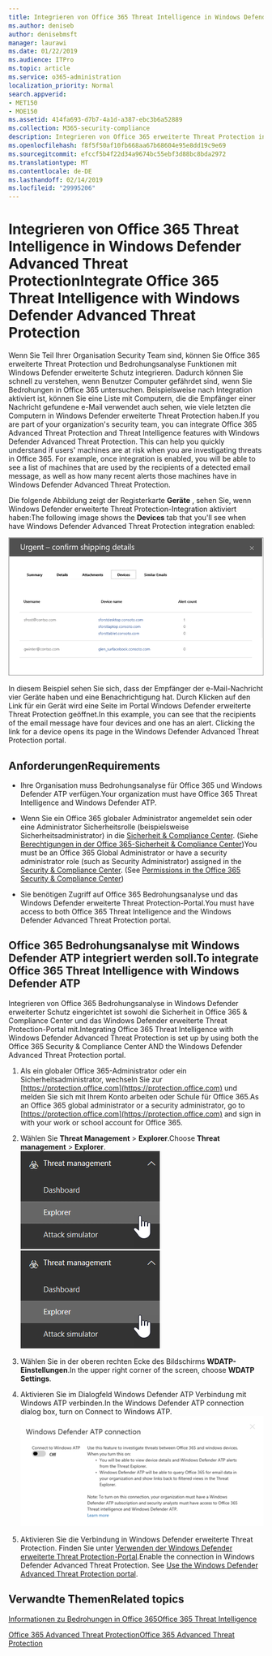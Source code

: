 ```yaml
---
title: Integrieren von Office 365 Threat Intelligence in Windows Defender Advanced Threat Protection
ms.author: deniseb
author: denisebmsft
manager: laurawi
ms.date: 01/22/2019
ms.audience: ITPro
ms.topic: article
ms.service: o365-administration
localization_priority: Normal
search.appverid:
- MET150
- MOE150
ms.assetid: 414fa693-d7b7-4a1d-a387-ebc3b6a52889
ms.collection: M365-security-compliance
description: Integrieren von Office 365 erweiterte Threat Protection in Windows Defender erweiterte Threat Protection ausführlichere Threat Management Informationen angezeigt.
ms.openlocfilehash: f8f5f50af10fb668aa67b68604e95e8dd19c9e69
ms.sourcegitcommit: efccf5b4f22d34a9674bc55ebf3d88bc8bda2972
ms.translationtype: MT
ms.contentlocale: de-DE
ms.lasthandoff: 02/14/2019
ms.locfileid: "29995206"
---
```

# <a name="integrate-office-365-threat-intelligence-with-windows-defender-advanced-threat-protection"></a><span data-ttu-id="55cc0-103">Integrieren von Office 365 Threat Intelligence in Windows Defender Advanced Threat Protection</span><span class="sxs-lookup"><span data-stu-id="55cc0-103">Integrate Office 365 Threat Intelligence with Windows Defender Advanced Threat Protection</span></span>

<span data-ttu-id="55cc0-p101">Wenn Sie Teil Ihrer Organisation Security Team sind, können Sie Office 365 erweiterte Threat Protection und Bedrohungsanalyse Funktionen mit Windows Defender erweiterte Schutz integrieren. Dadurch können Sie schnell zu verstehen, wenn Benutzer Computer gefährdet sind, wenn Sie Bedrohungen in Office 365 untersuchen. Beispielsweise nach Integration aktiviert ist, können Sie eine Liste mit Computern, die die Empfänger einer Nachricht gefundene e-Mail verwendet auch sehen, wie viele letzten die Computern in Windows Defender erweiterte Threat Protection haben.</span><span class="sxs-lookup"><span data-stu-id="55cc0-p101">If you are part of your organization's security team, you can integrate Office 365 Advanced Threat Protection and Threat Intelligence features with Windows Defender Advanced Threat Protection. This can help you quickly understand if users' machines are at risk when you are investigating threats in Office 365. For example, once integration is enabled, you will be able to see a list of machines that are used by the recipients of a detected email message, as well as how many recent alerts those machines have in Windows Defender Advanced Threat Protection.</span></span>
  
<span data-ttu-id="55cc0-107">Die folgende Abbildung zeigt der Registerkarte **Geräte** , sehen Sie, wenn Windows Defender erweiterte Threat Protection-Integration aktiviert haben:</span><span class="sxs-lookup"><span data-stu-id="55cc0-107">The following image shows the **Devices** tab that you'll see when have Windows Defender Advanced Threat Protection integration enabled:</span></span> 
  
![Wenn Windows Defender ATP aktiviert ist, sehen Sie eine Liste der Computer, auf denen Warnungen.](media/fec928ea-8f0c-44d7-80b9-a2e0a8cd4e89.PNG)
  
<span data-ttu-id="55cc0-p102">In diesem Beispiel sehen Sie sich, dass der Empfänger der e-Mail-Nachricht vier Geräte haben und eine Benachrichtigung hat. Durch Klicken auf den Link für ein Gerät wird eine Seite im Portal Windows Defender erweiterte Threat Protection geöffnet.</span><span class="sxs-lookup"><span data-stu-id="55cc0-p102">In this example, you can see that the recipients of the email message have four devices and one has an alert. Clicking the link for a device opens its page in the Windows Defender Advanced Threat Protection portal.</span></span>
  
## <a name="requirements"></a><span data-ttu-id="55cc0-111">Anforderungen</span><span class="sxs-lookup"><span data-stu-id="55cc0-111">Requirements</span></span>

- <span data-ttu-id="55cc0-112">Ihre Organisation muss Bedrohungsanalyse für Office 365 und Windows Defender ATP verfügen.</span><span class="sxs-lookup"><span data-stu-id="55cc0-112">Your organization must have Office 365 Threat Intelligence and Windows Defender ATP.</span></span>
    
- <span data-ttu-id="55cc0-p103">Wenn Sie ein Office 365 globaler Administrator angemeldet sein oder eine Administrator Sicherheitsrolle (beispielsweise Sicherheitsadministrator) in die [Sicherheit &amp; Compliance Center](https://protection.office.com). (Siehe [Berechtigungen in der Office 365-Sicherheit &amp; Compliance Center](permissions-in-the-security-and-compliance-center.md))</span><span class="sxs-lookup"><span data-stu-id="55cc0-p103">You must be an Office 365 Global Administrator or have a security administrator role (such as Security Administrator) assigned in the [Security &amp; Compliance Center](https://protection.office.com). (See [Permissions in the Office 365 Security &amp; Compliance Center](permissions-in-the-security-and-compliance-center.md))</span></span>
    
- <span data-ttu-id="55cc0-115">Sie benötigen Zugriff auf Office 365 Bedrohungsanalyse und das Windows Defender erweiterte Threat Protection-Portal.</span><span class="sxs-lookup"><span data-stu-id="55cc0-115">You must have access to both Office 365 Threat Intelligence and the Windows Defender Advanced Threat Protection portal.</span></span>
    
## <a name="to-integrate-office-365-threat-intelligence-with-windows-defender-atp"></a><span data-ttu-id="55cc0-116">Office 365 Bedrohungsanalyse mit Windows Defender ATP integriert werden soll.</span><span class="sxs-lookup"><span data-stu-id="55cc0-116">To integrate Office 365 Threat Intelligence with Windows Defender ATP</span></span>

<span data-ttu-id="55cc0-117">Integrieren von Office 365 Bedrohungsanalyse in Windows Defender erweiterter Schutz eingerichtet ist sowohl die Sicherheit in Office 365 & Compliance Center und das Windows Defender erweiterte Threat Protection-Portal mit.</span><span class="sxs-lookup"><span data-stu-id="55cc0-117">Integrating Office 365 Threat Intelligence with Windows Defender Advanced Threat Protection is set up by using both the Office 365 Security & Compliance Center AND the Windows Defender Advanced Threat Protection portal.</span></span>
  
1. <span data-ttu-id="55cc0-118">Als ein globaler Office 365-Administrator oder ein Sicherheitsadministrator, wechseln Sie zur [https://protection.office.com](https://protection.office.com) und melden Sie sich mit Ihrem Konto arbeiten oder Schule für Office 365.</span><span class="sxs-lookup"><span data-stu-id="55cc0-118">As an Office 365 global administrator or a security administrator, go to [https://protection.office.com](https://protection.office.com) and sign in with your work or school account for Office 365.</span></span> 
    
2. <span data-ttu-id="55cc0-119">Wählen Sie **Threat Management** \> **Explorer**.</span><span class="sxs-lookup"><span data-stu-id="55cc0-119">Choose **Threat management** \> **Explorer**.</span></span><br><span data-ttu-id="55cc0-120">![Explorer im Menü Threat Management](media/ThreatMgmt-Explorer-nav.png)</span><span class="sxs-lookup"><span data-stu-id="55cc0-120">![Explorer in Threat Management menu](media/ThreatMgmt-Explorer-nav.png)</span></span><br>
    
3. <span data-ttu-id="55cc0-121">Wählen Sie in der oberen rechten Ecke des Bildschirms **WDATP-Einstellungen**.</span><span class="sxs-lookup"><span data-stu-id="55cc0-121">In the upper right corner of the screen, choose **WDATP Settings**.</span></span>
    
4. <span data-ttu-id="55cc0-122">Aktivieren Sie im Dialogfeld Windows Defender ATP Verbindung mit Windows ATP verbinden.</span><span class="sxs-lookup"><span data-stu-id="55cc0-122">In the Windows Defender ATP connection dialog box, turn on Connect to Windows ATP.</span></span><br>![Windows Defender ATP-Verbindung](media/Explorer-WDATPConnection-dialog.png)<br>
    
5. <span data-ttu-id="55cc0-p104">Aktivieren Sie die Verbindung in Windows Defender erweiterte Threat Protection. Finden Sie unter [Verwenden der Windows Defender erweiterte Threat Protection-Portal](https://go.microsoft.com/fwlink/?linkid=859690).</span><span class="sxs-lookup"><span data-stu-id="55cc0-p104">Enable the connection in Windows Defender Advanced Threat Protection. See [Use the Windows Defender Advanced Threat Protection portal](https://go.microsoft.com/fwlink/?linkid=859690).</span></span>

  
## <a name="related-topics"></a><span data-ttu-id="55cc0-126">Verwandte Themen</span><span class="sxs-lookup"><span data-stu-id="55cc0-126">Related topics</span></span>

[<span data-ttu-id="55cc0-127">Informationen zu Bedrohungen in Office 365</span><span class="sxs-lookup"><span data-stu-id="55cc0-127">Office 365 Threat Intelligence</span></span>](office-365-ti.md)
  
[<span data-ttu-id="55cc0-128">Office 365 Advanced Threat Protection</span><span class="sxs-lookup"><span data-stu-id="55cc0-128">Office 365 Advanced Threat Protection</span></span>](office-365-atp.md)
  

